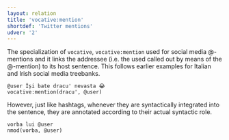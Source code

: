```yaml
---
layout: relation
title: 'vocative:mention'
shortdef: 'Twitter mentions'
udver: '2'
---
```


The specialization of `vocative`, `vocative:mention` used for social media @-mentions and it links the addressee (i.e. the used called out by means of the @-mention) to its host sentence. This follows earlier examples for Italian and Irish social media treebanks.

~~~ sdparse
@user Își bate dracu' nevasta 😂
vocative:mention(dracu', @user)
~~~

However, just like hashtags, whenever they are syntactically integrated into the sentence, they are annotated according to their actual syntactic role.

~~~ sdparse
vorba lui @user
nmod(vorba, @user)
~~~
<!-- Interlanguage links updated Po 11. listopadu 2024, 20:11:29 CET -->
